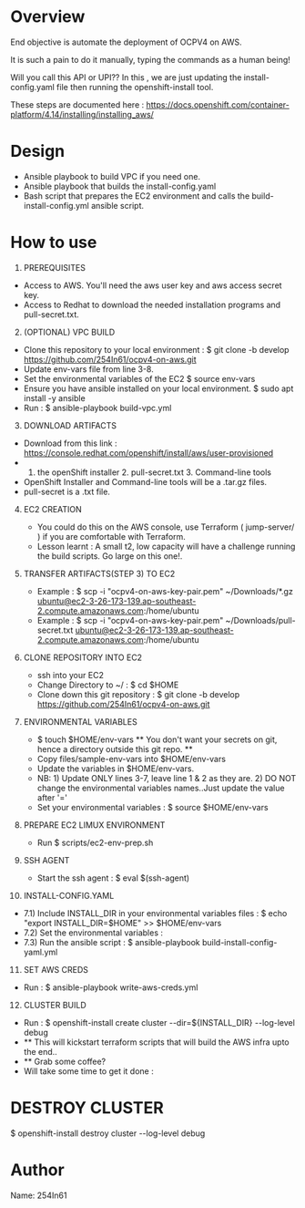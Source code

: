 Overview
========
End objective is automate the deployment of OCPV4 on AWS.

It is such a pain to do it manually, typing the commands as a human being!

Will you call this API or UPI?? In this , we are just updating the install-config.yaml file then running the openshift-install tool.

These steps are documented here : https://docs.openshift.com/container-platform/4.14/installing/installing_aws/

Design
=======

- Ansible playbook to build VPC if you need one.
- Ansible playbook that builds the install-config.yaml
- Bash script that prepares the EC2 environment and calls the build-install-config.yml ansible script.


How to use
==========
1. PREREQUISITES
  - Access to AWS. You'll need the aws user key and aws access secret key.
  - Access to Redhat to download the needed installation programs and pull-secret.txt.

2. (OPTIONAL) VPC BUILD 
  - Clone this repository to your local environment :  $ git clone -b develop https://github.com/254In61/ocpv4-on-aws.git
  - Update env-vars file from line 3-8.
  - Set the environmental variables of the EC2 $ source env-vars
  - Ensure you have ansible installed on your local environment. $ sudo apt install -y ansible
  - Run : $ ansible-playbook build-vpc.yml

3. DOWNLOAD ARTIFACTS
  - Download from this link : https://console.redhat.com/openshift/install/aws/user-provisioned 
  - 1. the openShift installer 2. pull-secret.txt 3. Command-line tools
  - OpenShift Installer and Command-line tools will be a .tar.gz files.
  - pull-secret is a .txt file.

4. EC2 CREATION
   - You could do this on the AWS console, use Terraform ( jump-server/ ) if you are comfortable with Terraform.
   - Lesson learnt : A small t2, low capacity will have a challenge running the build scripts. Go large on this one!.

5. TRANSFER ARTIFACTS(STEP 3) TO EC2
   - Example : $ scp -i "ocpv4-on-aws-key-pair.pem" ~/Downloads/*.gz ubuntu@ec2-3-26-173-139.ap-southeast-2.compute.amazonaws.com:/home/ubuntu
   - Example : $ scp -i "ocpv4-on-aws-key-pair.pem" ~/Downloads/pull-secret.txt ubuntu@ec2-3-26-173-139.ap-southeast-2.compute.amazonaws.com:/home/ubuntu

6. CLONE REPOSITORY INTO EC2
   - ssh into your EC2 
   - Change Directory to ~/  : $ cd $HOME 
   - Clone down this git repository : $ git clone -b develop https://github.com/254In61/ocpv4-on-aws.git

7. ENVIRONMENTAL VARIABLES
   - $ touch $HOME/env-vars  ** You don't want your secrets on git, hence a directory outside this git repo. **
   - Copy files/sample-env-vars into $HOME/env-vars 
   - Update the variables in $HOME/env-vars.
   - NB: 1) Update ONLY lines 3-7, leave line 1 & 2 as they are. 2) DO NOT change the environmental variables names..Just update the value after '='
   - Set your environmental variables : $ source $HOME/env-vars

8. PREPARE EC2 LIMUX ENVIRONMENT
   - Run $ scripts/ec2-env-prep.sh

9. SSH AGENT
   - Start the ssh agent : $ eval $(ssh-agent)

10. INSTALL-CONFIG.YAML  
   - 7.1) Include INSTALL_DIR in your environmental variables files : $ echo "export INSTALL_DIR=$HOME" >> $HOME/env-vars
   - 7.2) Set the environmental variables : 
   - 7.3) Run the ansible script : $ ansible-playbook build-install-config-yaml.yml

11. SET AWS CREDS
   - Run : $ ansible-playbook write-aws-creds.yml

12. CLUSTER BUILD
   - Run : $ openshift-install create cluster --dir=${INSTALL_DIR} --log-level debug
   - ** This will kickstart terraform scripts that will build the AWS infra upto the end..
   - ** Grab some coffee?
   - Will take some time to get it done :


DESTROY CLUSTER
================
$ openshift-install destroy cluster --log-level debug
  

Author
======
Name: 254In61
